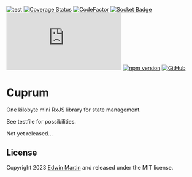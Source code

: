 ![test](https://github.com/edwinm/cuprum/workflows/Test/badge.svg) [![Coverage Status](https://coveralls.io/repos/github/edwinm/cuprum/badge.svg?branch=master)](https://coveralls.io/github/edwinm/cuprum?branch=master) [![CodeFactor](https://www.codefactor.io/repository/github/edwinm/cuprum/badge)](https://www.codefactor.io/repository/github/edwinm/cuprum) [![Socket Badge](https://socket.dev/api/badge/npm/package/cuprum)](https://socket.dev/npm/package/cuprum) [![Size](https://img.shields.io/github/size/edwinm/cuprum/dist/bundle.min.js)](https://github.com/edwinm/cuprum/blob/master/dist/bundle.min.js) [![npm version](https://badge.fury.io/js/cuprum.svg)](https://www.npmjs.com/package/cuprum) [![GitHub](https://img.shields.io/github/license/edwinm/cuprum.svg)](https://github.com/edwinm/cuprum/blob/master/LICENSE)

# Cuprum

One kilobyte mini RxJS library for state management.

See testfile for possibilities.

Not yet released...

## License

Copyright 2023 [Edwin Martin](https://bitstorm.org/) and released under the MIT license.
